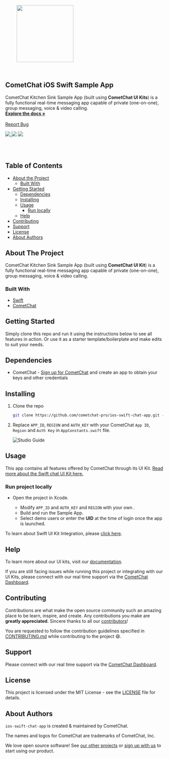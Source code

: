 <div style="width:100%">
    <div style="width:50%; display:inline-block">
        <p align="center">
        <img align="center" width="180" height="180" alt="" src="https://github.com/cometchat-pro/ios-swift-chat-app/blob/master/Screenshots/logo.png">    
        </p>    
    </div>    
</div>
</div>

</br>

  <h2 align="left">CometChat iOS Swift Sample App</h3>

  <p align="left">
    CometChat Kitchen Sink Sample App (built using <b>CometChat UI Kits</b>) is a fully functional real-time messaging app capable of private (one-on-one), group messaging, voice & video calling.
    <br />
    <a href="https://www.cometchat.com/docs/ios-uikit-beta/overview"><strong>Explore the docs »</strong></a>
    <br />
    <br />
    <a href="https://github.com/cometchat-pro/ios-swift-chat-app/issues">Report Bug</a>
  </p>
</p>


<p align="left">

 <a href="https://github.com/cometchat-pro/ios-swift-chat-ui-kit/releases" alt="Releases">
  <img src="https://img.shields.io/github/v/release/cometchat-pro/android-java-chat-app" />
    </a>
<a href=""><img src="https://img.shields.io/badge/language-Objective--C%20%7C%20Swift-orange.svg" /></a>
 <a href="https://twitter.com/CometChat">
        <img src="https://img.shields.io/twitter/follow/CometChat?label=CometChat&style=social" />
    </a>

</p>
</br></br>

<!-- TABLE OF CONTENTS -->

## Table of Contents

- [About the Project](#about-the-project)
  - [Built With](#built-with)
- [Getting Started](#getting-started)
  - [Dependencies](#dependencies)
  - [Installing](#installing)
  - [Usage](#usage)
    - [Run locally](#run-project-locally)
  - [Help](#help)
- [Contributing](#contributing)
- [Support](#support)
- [License](#license)
- [About Authors](#about-authors)

<!-- ABOUT THE PROJECT -->

## About The Project

CometChat Kitchen Sink Sample App (built using **CometChat UI Kit**) is a fully functional real-time messaging app capable of private (one-on-one), group messaging, voice & video calling.

### Built With

- [Swift](https://developer.apple.com/swift/)
- [CometChat](https://cometchat.com)

<!-- GETTING STARTED -->

## Getting Started

Simply clone this repo and run it using the instructions below to see all features in action. Or use it as a starter template/boilerplate and make edits to suit your needs.

## Dependencies

- CometChat - [Sign up for CometChat](https://app.cometchat.com) and create an app to obtain your keys and other credentials

## Installing

1. Clone the repo

   ```sh
   git clone https://github.com/cometchat-pro/ios-swift-chat-app.git -b v4
   
   ```
2. Replace `APP_ID`, `REGION` and `AUTH_KEY` with your CometChat `App ID`, `Region` and `Auth Key` in `AppConstants.swift` file.

   ![Studio Guide](https://github.com/cometchat-pro-samples/ios-swift-chat-app/blob/v2/Screenshots/Auth.png)

<!-- USAGE EXAMPLES -->

## Usage

This app contains all features offered by CometChat through its UI Kit. [Read more about the Swift chat UI Kit here.](https://www.cometchat.com/docs/ios-uikit-beta/overview)

### Run project locally

- Open the project in Xcode.

   - Modify `APP_ID` and `AUTH_KEY` and `REGION` with your own .
   - Build and run the Sample App.
   -  Select demo users or enter the **UID** at the time of login once the app is launched.

To learn about Swift UI Kit Integration, please [click here](https://www.cometchat.com/docs/ios-uikit-beta/integration).

## Help

To learn more about our UI kits, visit our [documentation](https://www.cometchat.com/docs/ios-uikit-beta/overview).

If you are still facing issues while running this project or integrating with our UI Kits, please connect with our real time support via the [CometChat Dashboard](https://app.cometchat.com/).

<!-- CONTRIBUTING -->

## Contributing

Contributions are what make the open source community such an amazing place to be learn, inspire, and create. Any contributions you make are **greatly appreciated**. Sincere thanks to all our [contributors](https://github.com/cometchat-pro/ios-swift-chat-app/graphs/contributors)!

You are requested to follow the contribution guidelines specified in [CONTRIBUTING.md](./CONTRIBUTING.md) while contributing to the project :smile:.

## Support

Please connect with our real time support via the [CometChat Dashboard](https://app.cometchat.com/).

<!-- LICENSE -->

## License

This project is licensed under the MIT License - see the [LICENSE](./LICENSE.md) file for details.

## About Authors

`ios-swift-chat-app` is created & maintained by CometChat.

The names and logos for CometChat are trademarks of CometChat, Inc.

We love open source software! See [our other projects](https://github.com/cometchat-pro) or [sign up with us](https://app.cometchat.com) to start using our product.


